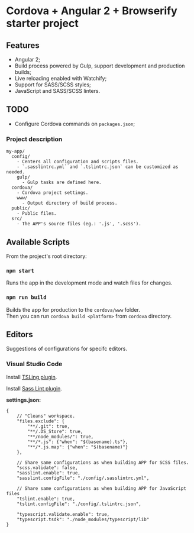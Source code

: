 # Cordova + Angular 2 + Browserify starter project

## Features

- Angular 2;
- Build process powered by Gulp, support development and production builds;
- Live reloading enabled with Watchify;
- Support for SASS/SCSS styles;
- JavaScript and SASS/SCSS linters.

## TODO
- Configure Cordova commands on `packages.json`;

### Project description

```
my-app/
  config/
    - Centers all configuration and scripts files.
    - `.sasslintrc.yml` and `.tslintrc.json` can be customized as needed.
    gulp/
      - Gulp tasks are defined here.
  cordova/
    - Cordova project settings.
    www/
      - Output directory of build process.
  public/
    - Public files.
  src/
    - The APP's source files (eg.: '.js', '.scss').
```

## Available Scripts

From the project's root directory:

### `npm start`

Runs the app in the development mode and watch files for changes.

### `npm run build`

Builds the app for production to the `cordova/www` folder.<br>
Then you can run `cordova build <platform>` from `cordova` directory.

## Editors

Suggestions of configurations for specifc editors.

### Visual Studio Code

Install [TSLing plugin](https://marketplace.visualstudio.com/items?itemName=eg2.tslint).

Install [Sass Lint plugin](https://marketplace.visualstudio.com/items?itemName=glen-84.sass-lint).

**settings.json:**
```
{
	// "Cleans" workspace.
    "files.exclude": {
        "**/.git": true,
        "**/.DS_Store": true,
        "**/node_modules/": true,
        "**/*.js": {"when": "$(basename).ts"},
        "**/*.js.map": {"when": "$(basename)"}
    },

    // Share same configurations as when building APP for SCSS files.
    "scss.validate": false,
    "sasslint.enable": true,
    "sasslint.configFile": "./config/.sasslintrc.yml",

    // Share same configurations as when building APP for JavaScript files
    "tslint.enable": true,
    "tslint.configFile": "./config/.tslintrc.json",

    "typescript.validate.enable": true,
    "typescript.tsdk": "./node_modules/typescript/lib"
}
```
